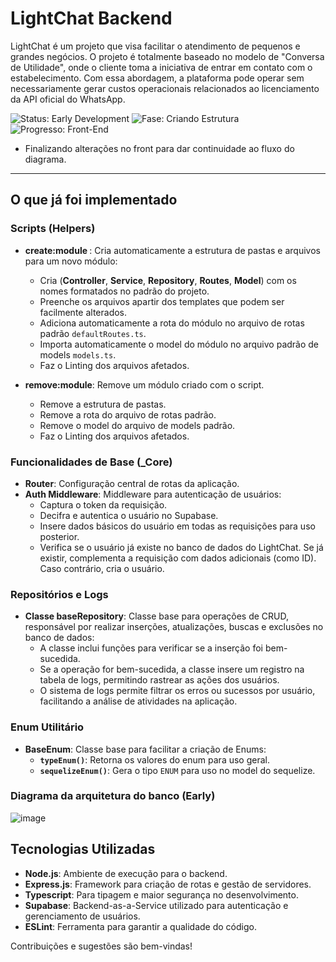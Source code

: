 # LightChat Backend

LightChat é um projeto que visa facilitar o atendimento de pequenos e grandes negócios. O projeto é totalmente baseado no modelo de "Conversa de Utilidade", onde o cliente toma a iniciativa de entrar em contato com o estabelecimento. Com essa abordagem, a plataforma pode operar sem necessariamente gerar custos operacionais relacionados ao licenciamento da API oficial do WhatsApp.

![Status: Early Development](https://img.shields.io/badge/Status-Early_Development-blue)
![Fase: Criando Estrutura](https://img.shields.io/badge/Fase-Criando_Estrutura-green)
![Progresso: Front-End](https://img.shields.io/badge/Progresso-Finalizando_Alterações-yellow)

- Finalizando alterações no front para dar continuidade ao fluxo do diagrama.

---




## O que já foi implementado

### Scripts (Helpers)
- **create:module <moduleName>**: Cria automaticamente a estrutura de pastas e arquivos para um novo módulo:
  - Cria (**Controller**, **Service**, **Repository**, **Routes**, **Model**) com os nomes formatados no padrão do projeto.
  - Preenche os arquivos apartir dos templates que podem ser facilmente alterados.
  - Adiciona automaticamente a rota do módulo no arquivo de rotas padrão `defaultRoutes.ts`. 
  - Importa automaticamente o model do módulo no arquivo padrão de models `models.ts`.
  - Faz o Linting dos arquivos afetados.
    
- **remove:module**: Remove um módulo criado com o script.
  - Remove a estrutura de pastas.
  - Remove a rota do arquivo de rotas padrão.
  - Remove o model do arquivo de models padrão.
  - Faz o Linting dos arquivos afetados. 

### Funcionalidades de Base (_Core)
- **Router**: Configuração central de rotas da aplicação.
- **Auth Middleware**: Middleware para autenticação de usuários:
  - Captura o token da requisição.
  - Decifra e autentica o usuário no Supabase.
  - Insere dados básicos do usuário em todas as requisições para uso posterior.
  - Verifica se o usuário já existe no banco de dados do LightChat. Se já existir, complementa a requisição com dados adicionais (como ID). Caso contrário, cria o usuário.

### Repositórios e Logs
- **Classe baseRepository**: Classe base para operações de CRUD, responsável por realizar inserções, atualizações, buscas e exclusões no banco de dados:
  - A classe inclui funções para verificar se a inserção foi bem-sucedida.
  - Se a operação for bem-sucedida, a classe insere um registro na tabela de logs, permitindo rastrear as ações dos usuários.
  - O sistema de logs permite filtrar os erros ou sucessos por usuário, facilitando a análise de atividades na aplicação.
    
### Enum Utilitário
- **BaseEnum**: Classe base para facilitar a criação de Enums:
  - **`typeEnum()`**: Retorna os valores do enum para uso geral.
  - **`sequelizeEnum()`**: Gera o tipo `ENUM` para uso no model do sequelize.

### Diagrama da arquitetura do banco (Early)
![image](https://github.com/user-attachments/assets/df712346-9e66-425e-a3ed-65a4e75f0fc7)

## Tecnologias Utilizadas

- **Node.js**: Ambiente de execução para o backend.
- **Express.js**: Framework para criação de rotas e gestão de servidores.
- **Typescript**: Para tipagem e maior segurança no desenvolvimento.
- **Supabase**: Backend-as-a-Service utilizado para autenticação e gerenciamento de usuários.
- **ESLint**: Ferramenta para garantir a qualidade do código.


Contribuições e sugestões são bem-vindas!
